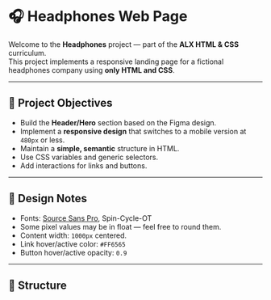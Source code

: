 # 🎧 Headphones Web Page

Welcome to the **Headphones** project — part of the **ALX HTML & CSS** curriculum.  
This project implements a responsive landing page for a fictional headphones company using **only HTML and CSS**.

---

## 🎯 Project Objectives
- Build the **Header/Hero** section based on the Figma design.
- Implement a **responsive design** that switches to a mobile version at `480px` or less.
- Maintain a **simple, semantic** structure in HTML.
- Use CSS variables and generic selectors.
- Add interactions for links and buttons.

---

## 🎨 Design Notes
- Fonts: [Source Sans Pro](https://fonts.google.com/specimen/Source+Sans+Pro), Spin-Cycle-OT
- Some pixel values may be in float — feel free to round them.
- Content width: `1000px` centered.
- Link hover/active color: `#FF6565`
- Button hover/active opacity: `0.9`

---

## 🧭 Structure
